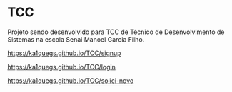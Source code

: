 # TCC

Projeto sendo desenvolvido para TCC de Técnico de Desenvolvimento de Sistemas na escola Senai Manoel Garcia Filho.

https://ka1quegs.github.io/TCC/signup

https://ka1quegs.github.io/TCC/login

https://ka1quegs.github.io/TCC/solici-novo


